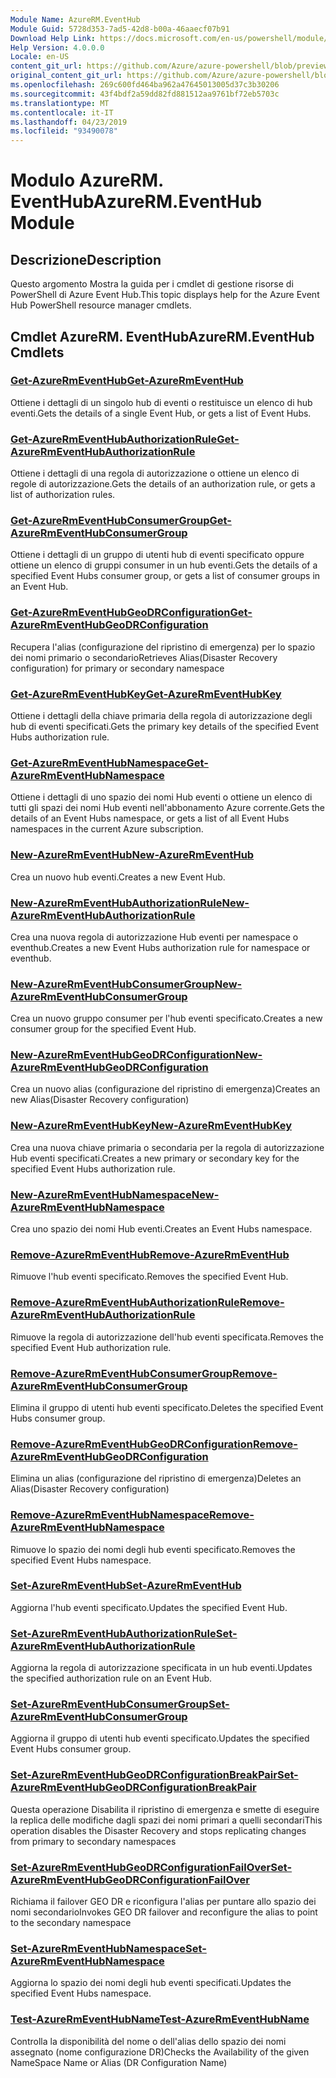 ```yaml
---
Module Name: AzureRM.EventHub
Module Guid: 5728d353-7ad5-42d8-b00a-46aaecf07b91
Download Help Link: https://docs.microsoft.com/en-us/powershell/module/azurerm.eventhub
Help Version: 4.0.0.0
Locale: en-US
content_git_url: https://github.com/Azure/azure-powershell/blob/preview/src/ResourceManager/EventHub/Commands.EventHub/help/AzureRM.EventHub.md
original_content_git_url: https://github.com/Azure/azure-powershell/blob/preview/src/ResourceManager/EventHub/Commands.EventHub/help/AzureRM.EventHub.md
ms.openlocfilehash: 269c600fd464ba962a47645013005d37c3b30206
ms.sourcegitcommit: 43f4bdf2a59dd82fd881512aa9761bf72eb5703c
ms.translationtype: MT
ms.contentlocale: it-IT
ms.lasthandoff: 04/23/2019
ms.locfileid: "93490078"
---
```

# <span data-ttu-id="2824c-101">Modulo AzureRM. EventHub</span><span class="sxs-lookup"><span data-stu-id="2824c-101">AzureRM.EventHub Module</span></span>
## <span data-ttu-id="2824c-102">Descrizione</span><span class="sxs-lookup"><span data-stu-id="2824c-102">Description</span></span>
<span data-ttu-id="2824c-103">Questo argomento Mostra la guida per i cmdlet di gestione risorse di PowerShell di Azure Event Hub.</span><span class="sxs-lookup"><span data-stu-id="2824c-103">This topic displays help for the Azure Event Hub PowerShell resource manager cmdlets.</span></span>

## <span data-ttu-id="2824c-104">Cmdlet AzureRM. EventHub</span><span class="sxs-lookup"><span data-stu-id="2824c-104">AzureRM.EventHub Cmdlets</span></span>
### [<span data-ttu-id="2824c-105">Get-AzureRmEventHub</span><span class="sxs-lookup"><span data-stu-id="2824c-105">Get-AzureRmEventHub</span></span>](Get-AzureRmEventHub.md)
<span data-ttu-id="2824c-106">Ottiene i dettagli di un singolo hub di eventi o restituisce un elenco di hub eventi.</span><span class="sxs-lookup"><span data-stu-id="2824c-106">Gets the details of a single Event Hub, or gets a list of Event Hubs.</span></span>

### [<span data-ttu-id="2824c-107">Get-AzureRmEventHubAuthorizationRule</span><span class="sxs-lookup"><span data-stu-id="2824c-107">Get-AzureRmEventHubAuthorizationRule</span></span>](Get-AzureRmEventHubAuthorizationRule.md)
<span data-ttu-id="2824c-108">Ottiene i dettagli di una regola di autorizzazione o ottiene un elenco di regole di autorizzazione.</span><span class="sxs-lookup"><span data-stu-id="2824c-108">Gets the details of an authorization rule, or gets a list of authorization rules.</span></span>

### [<span data-ttu-id="2824c-109">Get-AzureRmEventHubConsumerGroup</span><span class="sxs-lookup"><span data-stu-id="2824c-109">Get-AzureRmEventHubConsumerGroup</span></span>](Get-AzureRmEventHubConsumerGroup.md)
<span data-ttu-id="2824c-110">Ottiene i dettagli di un gruppo di utenti hub di eventi specificato oppure ottiene un elenco di gruppi consumer in un hub eventi.</span><span class="sxs-lookup"><span data-stu-id="2824c-110">Gets the details of a specified Event Hubs consumer group, or gets a list of consumer groups in an Event Hub.</span></span>

### [<span data-ttu-id="2824c-111">Get-AzureRmEventHubGeoDRConfiguration</span><span class="sxs-lookup"><span data-stu-id="2824c-111">Get-AzureRmEventHubGeoDRConfiguration</span></span>](Get-AzureRmEventHubGeoDRConfiguration.md)
<span data-ttu-id="2824c-112">Recupera l'alias (configurazione del ripristino di emergenza) per lo spazio dei nomi primario o secondario</span><span class="sxs-lookup"><span data-stu-id="2824c-112">Retrieves Alias(Disaster Recovery configuration) for primary or secondary namespace</span></span>

### [<span data-ttu-id="2824c-113">Get-AzureRmEventHubKey</span><span class="sxs-lookup"><span data-stu-id="2824c-113">Get-AzureRmEventHubKey</span></span>](Get-AzureRmEventHubKey.md)
<span data-ttu-id="2824c-114">Ottiene i dettagli della chiave primaria della regola di autorizzazione degli hub di eventi specificati.</span><span class="sxs-lookup"><span data-stu-id="2824c-114">Gets the primary key details of the specified Event Hubs authorization rule.</span></span>

### [<span data-ttu-id="2824c-115">Get-AzureRmEventHubNamespace</span><span class="sxs-lookup"><span data-stu-id="2824c-115">Get-AzureRmEventHubNamespace</span></span>](Get-AzureRmEventHubNamespace.md)
<span data-ttu-id="2824c-116">Ottiene i dettagli di uno spazio dei nomi Hub eventi o ottiene un elenco di tutti gli spazi dei nomi Hub eventi nell'abbonamento Azure corrente.</span><span class="sxs-lookup"><span data-stu-id="2824c-116">Gets the details of an Event Hubs namespace, or gets a list of all Event Hubs namespaces in the current Azure subscription.</span></span>

### [<span data-ttu-id="2824c-117">New-AzureRmEventHub</span><span class="sxs-lookup"><span data-stu-id="2824c-117">New-AzureRmEventHub</span></span>](New-AzureRmEventHub.md)
<span data-ttu-id="2824c-118">Crea un nuovo hub eventi.</span><span class="sxs-lookup"><span data-stu-id="2824c-118">Creates a new Event Hub.</span></span>

### [<span data-ttu-id="2824c-119">New-AzureRmEventHubAuthorizationRule</span><span class="sxs-lookup"><span data-stu-id="2824c-119">New-AzureRmEventHubAuthorizationRule</span></span>](New-AzureRmEventHubAuthorizationRule.md)
<span data-ttu-id="2824c-120">Crea una nuova regola di autorizzazione Hub eventi per namespace o eventhub.</span><span class="sxs-lookup"><span data-stu-id="2824c-120">Creates a new Event Hubs authorization rule for namespace or eventhub.</span></span>

### [<span data-ttu-id="2824c-121">New-AzureRmEventHubConsumerGroup</span><span class="sxs-lookup"><span data-stu-id="2824c-121">New-AzureRmEventHubConsumerGroup</span></span>](New-AzureRmEventHubConsumerGroup.md)
<span data-ttu-id="2824c-122">Crea un nuovo gruppo consumer per l'hub eventi specificato.</span><span class="sxs-lookup"><span data-stu-id="2824c-122">Creates a new consumer group for the specified Event Hub.</span></span>

### [<span data-ttu-id="2824c-123">New-AzureRmEventHubGeoDRConfiguration</span><span class="sxs-lookup"><span data-stu-id="2824c-123">New-AzureRmEventHubGeoDRConfiguration</span></span>](New-AzureRmEventHubGeoDRConfiguration.md)
<span data-ttu-id="2824c-124">Crea un nuovo alias (configurazione del ripristino di emergenza)</span><span class="sxs-lookup"><span data-stu-id="2824c-124">Creates an new Alias(Disaster Recovery configuration)</span></span>

### [<span data-ttu-id="2824c-125">New-AzureRmEventHubKey</span><span class="sxs-lookup"><span data-stu-id="2824c-125">New-AzureRmEventHubKey</span></span>](New-AzureRmEventHubKey.md)
<span data-ttu-id="2824c-126">Crea una nuova chiave primaria o secondaria per la regola di autorizzazione Hub eventi specificati.</span><span class="sxs-lookup"><span data-stu-id="2824c-126">Creates a new primary or secondary key for the specified Event Hubs authorization rule.</span></span>

### [<span data-ttu-id="2824c-127">New-AzureRmEventHubNamespace</span><span class="sxs-lookup"><span data-stu-id="2824c-127">New-AzureRmEventHubNamespace</span></span>](New-AzureRmEventHubNamespace.md)
<span data-ttu-id="2824c-128">Crea uno spazio dei nomi Hub eventi.</span><span class="sxs-lookup"><span data-stu-id="2824c-128">Creates an Event Hubs namespace.</span></span>

### [<span data-ttu-id="2824c-129">Remove-AzureRmEventHub</span><span class="sxs-lookup"><span data-stu-id="2824c-129">Remove-AzureRmEventHub</span></span>](Remove-AzureRmEventHub.md)
<span data-ttu-id="2824c-130">Rimuove l'hub eventi specificato.</span><span class="sxs-lookup"><span data-stu-id="2824c-130">Removes the specified Event Hub.</span></span>

### [<span data-ttu-id="2824c-131">Remove-AzureRmEventHubAuthorizationRule</span><span class="sxs-lookup"><span data-stu-id="2824c-131">Remove-AzureRmEventHubAuthorizationRule</span></span>](Remove-AzureRmEventHubAuthorizationRule.md)
<span data-ttu-id="2824c-132">Rimuove la regola di autorizzazione dell'hub eventi specificata.</span><span class="sxs-lookup"><span data-stu-id="2824c-132">Removes the specified Event Hub authorization rule.</span></span>

### [<span data-ttu-id="2824c-133">Remove-AzureRmEventHubConsumerGroup</span><span class="sxs-lookup"><span data-stu-id="2824c-133">Remove-AzureRmEventHubConsumerGroup</span></span>](Remove-AzureRmEventHubConsumerGroup.md)
<span data-ttu-id="2824c-134">Elimina il gruppo di utenti hub eventi specificato.</span><span class="sxs-lookup"><span data-stu-id="2824c-134">Deletes the specified Event Hubs consumer group.</span></span>

### [<span data-ttu-id="2824c-135">Remove-AzureRmEventHubGeoDRConfiguration</span><span class="sxs-lookup"><span data-stu-id="2824c-135">Remove-AzureRmEventHubGeoDRConfiguration</span></span>](Remove-AzureRmEventHubGeoDRConfiguration.md)
<span data-ttu-id="2824c-136">Elimina un alias (configurazione del ripristino di emergenza)</span><span class="sxs-lookup"><span data-stu-id="2824c-136">Deletes an Alias(Disaster Recovery configuration)</span></span>

### [<span data-ttu-id="2824c-137">Remove-AzureRmEventHubNamespace</span><span class="sxs-lookup"><span data-stu-id="2824c-137">Remove-AzureRmEventHubNamespace</span></span>](Remove-AzureRmEventHubNamespace.md)
<span data-ttu-id="2824c-138">Rimuove lo spazio dei nomi degli hub eventi specificato.</span><span class="sxs-lookup"><span data-stu-id="2824c-138">Removes the specified Event Hubs namespace.</span></span>

### [<span data-ttu-id="2824c-139">Set-AzureRmEventHub</span><span class="sxs-lookup"><span data-stu-id="2824c-139">Set-AzureRmEventHub</span></span>](Set-AzureRmEventHub.md)
<span data-ttu-id="2824c-140">Aggiorna l'hub eventi specificato.</span><span class="sxs-lookup"><span data-stu-id="2824c-140">Updates the specified Event Hub.</span></span>

### [<span data-ttu-id="2824c-141">Set-AzureRmEventHubAuthorizationRule</span><span class="sxs-lookup"><span data-stu-id="2824c-141">Set-AzureRmEventHubAuthorizationRule</span></span>](Set-AzureRmEventHubAuthorizationRule.md)
<span data-ttu-id="2824c-142">Aggiorna la regola di autorizzazione specificata in un hub eventi.</span><span class="sxs-lookup"><span data-stu-id="2824c-142">Updates the specified authorization rule on an Event Hub.</span></span>

### [<span data-ttu-id="2824c-143">Set-AzureRmEventHubConsumerGroup</span><span class="sxs-lookup"><span data-stu-id="2824c-143">Set-AzureRmEventHubConsumerGroup</span></span>](Set-AzureRmEventHubConsumerGroup.md)
<span data-ttu-id="2824c-144">Aggiorna il gruppo di utenti hub eventi specificato.</span><span class="sxs-lookup"><span data-stu-id="2824c-144">Updates the specified Event Hubs consumer group.</span></span>

### [<span data-ttu-id="2824c-145">Set-AzureRmEventHubGeoDRConfigurationBreakPair</span><span class="sxs-lookup"><span data-stu-id="2824c-145">Set-AzureRmEventHubGeoDRConfigurationBreakPair</span></span>](Set-AzureRmEventHubGeoDRConfigurationBreakPair.md)
<span data-ttu-id="2824c-146">Questa operazione Disabilita il ripristino di emergenza e smette di eseguire la replica delle modifiche dagli spazi dei nomi primari a quelli secondari</span><span class="sxs-lookup"><span data-stu-id="2824c-146">This operation disables the Disaster Recovery and stops replicating changes from primary to secondary namespaces</span></span>

### [<span data-ttu-id="2824c-147">Set-AzureRmEventHubGeoDRConfigurationFailOver</span><span class="sxs-lookup"><span data-stu-id="2824c-147">Set-AzureRmEventHubGeoDRConfigurationFailOver</span></span>](Set-AzureRmEventHubGeoDRConfigurationFailOver.md)
<span data-ttu-id="2824c-148">Richiama il failover GEO DR e riconfigura l'alias per puntare allo spazio dei nomi secondario</span><span class="sxs-lookup"><span data-stu-id="2824c-148">Invokes GEO DR failover and reconfigure the alias to point to the secondary namespace</span></span>

### [<span data-ttu-id="2824c-149">Set-AzureRmEventHubNamespace</span><span class="sxs-lookup"><span data-stu-id="2824c-149">Set-AzureRmEventHubNamespace</span></span>](Set-AzureRmEventHubNamespace.md)
<span data-ttu-id="2824c-150">Aggiorna lo spazio dei nomi degli hub eventi specificati.</span><span class="sxs-lookup"><span data-stu-id="2824c-150">Updates the specified Event Hubs namespace.</span></span>

### [<span data-ttu-id="2824c-151">Test-AzureRmEventHubName</span><span class="sxs-lookup"><span data-stu-id="2824c-151">Test-AzureRmEventHubName</span></span>](Test-AzureRmEventHubName.md)
<span data-ttu-id="2824c-152">Controlla la disponibilità del nome o dell'alias dello spazio dei nomi assegnato (nome configurazione DR)</span><span class="sxs-lookup"><span data-stu-id="2824c-152">Checks the Availability of the given NameSpace Name or Alias (DR Configuration Name)</span></span>

